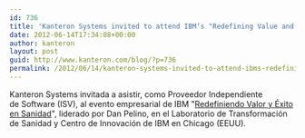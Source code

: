```yaml
---
id: 736
title: 'Kanteron Systems invited to attend IBM‘s "Redefining Value and Success in Healthcare" business event'
date: 2012-06-14T17:34:08+00:00
author: kanteron
layout: post
guid: http://www.kanteron.com/blog/?p=736
permalink: /2012/06/14/kanteron-systems-invited-to-attend-ibms-redefining-value-and-success-in-healthcare-business-event/
---
```

Kanteron Systems invitada a asistir, como Proveedor Independiente de Software (ISV), al evento empresarial de IBM "<a title="http://www.compressus.com/news/June%2014%202012%20-%20IBM%20Event%20Invitation%20-%20Redefining%20Value%20and%20Success%20in%20Healthcare.pdf" href="http://www.compressus.com/news/June%2014%202012%20-%20IBM%20Event%20Invitation%20-%20Redefining%20Value%20and%20Success%20in%20Healthcare.pdf" target="_blank">Redefiniendo Valor y Éxito en Sanidad</a>", liderado por Dan Pelino, en el Laboratorio de Transformación de Sanidad y Centro de Innovación de IBM en Chicago (EEUU).